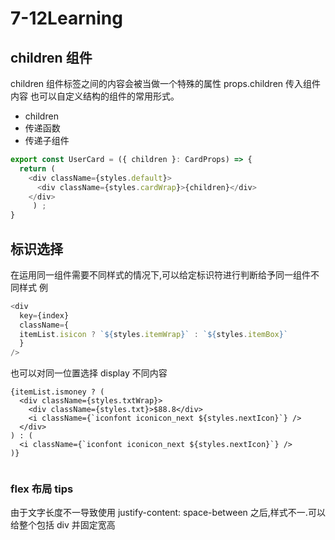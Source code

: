 # 7-12Learning

## children 组件

children 组件标签之间的内容会被当做一个特殊的属性 props.children 传入组件内容
也可以自定义结构的组件的常用形式。

-   children
-   传递函数
-   传递子组件

```TypeScript
export const UserCard = ({ children }: CardProps) => {
  return (
    <div className={styles.default}>
      <div className={styles.cardWrap}>{children}</div>
    </div>
     ) ;
}

```

## 标识选择

在运用同一组件需要不同样式的情况下,可以给定标识符进行判断给予同一组件不同样式
例

```TypeScript {linenos=True}
<div
  key={index}
  className={
  itemList.isicon ? `${styles.itemWrap}` : `${styles.itemBox}`
  }
/>

```

也可以对同一位置选择 display 不同内容

```
{itemList.ismoney ? (
  <div className={styles.txtWrap}>
    <div className={styles.txt}>$88.8</div>
    <i className={`iconfont iconicon_next ${styles.nextIcon}`} />
  </div>
) : (
  <i className={`iconfont iconicon_next ${styles.nextIcon}`} />
)}


```

### flex 布局 tips

由于文字长度不一导致使用 justify-content: space-between 之后,样式不一.可以给整个包括 div 并固定宽高
